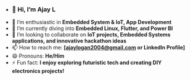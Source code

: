- ### 👋 Hi, I’m Ajay L  
- 👀 I’m enthusiastic in **Embedded System & IoT, App Development**  
- 🌱 I’m currently diving into **Embedded Linux, Flutter, and Power BI**  
- 💞️ I’m looking to collaborate on **IoT projects, Embedded Systems applications, and innovative hackathon ideas**  
- 📫 How to reach me: **[ajaylogan2004@gmail.com or LinkedIn Profile]**  
- 😄 Pronouns: **He/Him**  
- ⚡ Fun fact: **I enjoy exploring futuristic tech and creating DIY electronics projects!**  

<!---
Goodman050904/Goodman050904 is a ✨ special ✨ repository because its `README.md` (this file) appears on your GitHub profile.
You can click the Preview link to take a look at your changes.
--->

